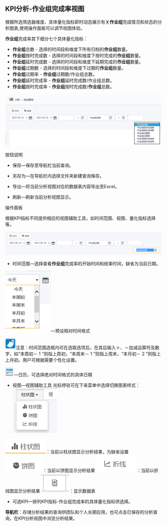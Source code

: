 ## KPI分析-作业组完成率视图
根据所选筛选器维度、具体量化指标即时动态展示有关**作业组**完成情况和状态的分析图表,使用操作面板可以调节视图体验。 

**作业组**完成率其下细分七个具体量化指标：

* **作业组**总数 - 选择的时间段和维度下所有归档的**作业组**数量。 
* **作业组**按时完成数 - 选择的时间段和维度下按时完成的**作业组**数量。
* **作业组**延时完成数 - 选择的时间段和维度下延期完成的**作业组**数量。 
* **作业组**过期数 - 选择的时间段和维度下过期的**作业组**数量。 
* **作业组**过期率 - **作业组**过期数/作业组总数。
* **作业组**延时完成率 - **作业组**延时完成数/作业组总数。
* **作业组**按时完成率 - **作业组**按时完成数/**作业组**总数。

![](./images/按钮说明1.png)

按钮说明
* 保存—保存至导航栏当前查询。

* 另存为—在导航栏内选择文件夹新建查询保存。

* 导出—将当前分析视图对应的数据表内容导出至Excel。

* 刷新—刷新当前分析视图显示。

操作面板

根据KPI指标不同提供相应的视图辅助工具，如时间范围、视图、量化指标选择等。

![](./images/按钮说明2.png)

* 时间范围—选择查看**作业组**完成率的开始时间和结束时间，缺省为当前日期。

![](./images/按钮说明3.png)—预设相对时间格式

![](./images/注意.png)注意：时间范围选框内可在选取选项后，在其后输入＋、－加减运算符及数字，如“本周初－ 1 ”则指上周初，“本周末－ 1 ”则指上周末，“本月初－ 2 ”则指上上月初。用户可根据需要个性化设置。

![](./images/按钮说明4.png)—日历，可选择绝对时间格式的具体日期

* 视图—视图辅助工具 
光标停驻可在下来菜单中选择切换图表样式：![](./images/按钮说明5.png)

![](./images/按钮说明6.png)：当前以柱状图显示分析结果，为缺省设置 
![](./images/按钮说明7.png)：当前以饼图显示分析结果 
![](./images/按钮说明8.png)：当前以折线图显示分析结果 
![](./images/按钮说明9.png)：显示数据表 

* 可选KPI—排列KPI指标-作业组完成率的具体量化指标供选择。 

**导航栏**：存储分析结果的查询供团队和个人长期应用，也可点击已保存的分析查询，在KPI分析视图中浏览分析结果。  

